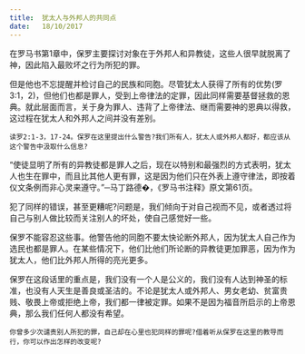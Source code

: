 ```yaml
---
title:  犹太人与外邦人的共同点
date:   18/10/2017
---
```


在罗马书第1章中，保罗主要探讨对象在于外邦人和异教徒，这些人很早就脱离了神，因此陷入最败坏之行为所犯的罪。

但是他也不忘提醒并检讨自己的民族和同胞。尽管犹太人获得了所有的优势(罗3:1，2)，但他们也都是罪人，受到上帝律法的定罪，因此同样需要基督拯救的恩典。就此层面而言，关于身为罪人、违背了上帝律法、继而需要神的恩典以得救，这过程在犹太人和外邦人之间并没有差别。

`读罗2:1-3，17-24。保罗在这里提出什么警告?我们所有人，犹太人或外邦人都好，都应该从这个警告中汲取什么信息?`

“使徒显明了所有的异教徒都是罪人之后，现在以特别和最强烈的方式表明，犹太人也生在罪中，而且比其他人更有罪，这是因为他们只在外表上遵守律法，即按着仪文条例而非心灵来遵守。”─马丁路德�，《罗马书注释》原文第61页。

犯了同样的错误，甚至更糟呢?问题是，我们倾向于对自己视而不见，或者透过将自己与别人做比较而关注别人的坏处，使自己感觉好一些。

保罗不能容忍这些事。他警告他的同胞不要太快论断外邦人，因为犹太人自己作为选民也都是罪人。在某些情况下，他们比他们所论断的异教徒更加罪恶，因为作为犹太人，他们比外邦人所得的亮光更多。

保罗在这段话里的重点是，我们没有一个人是公义的，我们没有人达到神圣的标准，也没有人天生是善良或圣洁的。不论是犹太人或外邦人、男女老幼、贫富贵贱、敬畏上帝或拒绝上帝，我们都一律被定罪。如果不是因为福音所启示的上帝恩典，那么我们任何人都没有希望。

`你曾多少次谴责别人所犯的罪，自己却在心里也犯同样的罪呢?借着听从保罗在这里的教导而行，你可以作出怎样的改变呢?`
